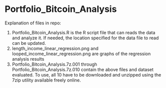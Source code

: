 # Portfolio_Bitcoin_Analysis
Explanation of files in repo:
1) Portfolio_Bitcoin_Analysis.R is the R script file that can reads the data and analyze it.  If needed, the location specified for the data file to read can be updated.
2) length_income_linear_regression.png and looped_income_linear_regression.png are graphs of the regression analysis results
3) Portfolio_Bitcoin_Analysis.7z.001 through Portfolio_Bitcoin_Analysis.7z.010 contain the above files and dataset evaluated.  To use, all 10 have to be downloaded and unzipped using the 7zip utility available freely online.

